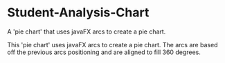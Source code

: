 # Student-Analysis-Chart
A 'pie chart' that uses javaFX arcs to create a pie chart.

This 'pie chart' uses javaFX arcs to create a pie chart. The arcs are based off the previous arcs positioning and are aligned
to fill 360 degrees.
